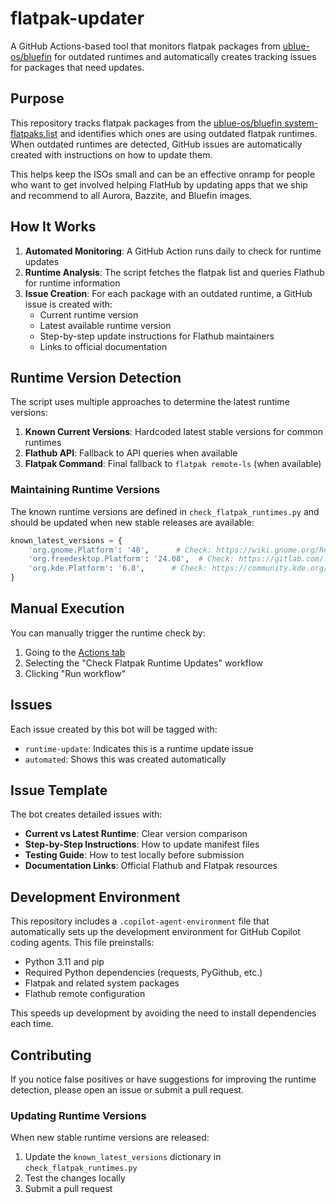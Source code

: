# flatpak-updater

A GitHub Actions-based tool that monitors flatpak packages from [ublue-os/bluefin](https://github.com/ublue-os/bluefin) for outdated runtimes and automatically creates tracking issues for packages that need updates.

## Purpose

This repository tracks flatpak packages from the [ublue-os/bluefin system-flatpaks.list](https://github.com/ublue-os/bluefin/blob/main/flatpaks/system-flatpaks.list) and identifies which ones are using outdated flatpak runtimes. When outdated runtimes are detected, GitHub issues are automatically created with instructions on how to update them.

This helps keep the ISOs small and can be an effective onramp for people who want to get involved helping FlatHub by updating apps that we ship and recommend to all Aurora, Bazzite, and Bluefin images. 

## How It Works

1. **Automated Monitoring**: A GitHub Action runs daily to check for runtime updates
2. **Runtime Analysis**: The script fetches the flatpak list and queries Flathub for runtime information
3. **Issue Creation**: For each package with an outdated runtime, a GitHub issue is created with:
   - Current runtime version
   - Latest available runtime version
   - Step-by-step update instructions for Flathub maintainers
   - Links to official documentation

## Runtime Version Detection

The script uses multiple approaches to determine the latest runtime versions:

1. **Known Current Versions**: Hardcoded latest stable versions for common runtimes
2. **Flathub API**: Fallback to API queries when available
3. **Flatpak Command**: Final fallback to `flatpak remote-ls` (when available)

### Maintaining Runtime Versions

The known runtime versions are defined in `check_flatpak_runtimes.py` and should be updated when new stable releases are available:

```python
known_latest_versions = {
    'org.gnome.Platform': '48',      # Check: https://wiki.gnome.org/ReleasePlanning
    'org.freedesktop.Platform': '24.08',  # Check: https://gitlab.com/freedesktop-sdk/freedesktop-sdk
    'org.kde.Platform': '6.8',      # Check: https://community.kde.org/Schedules
}
```

## Manual Execution

You can manually trigger the runtime check by:

1. Going to the [Actions tab](../../actions)
2. Selecting the "Check Flatpak Runtime Updates" workflow
3. Clicking "Run workflow"

## Issues

Each issue created by this bot will be tagged with:
- `runtime-update`: Indicates this is a runtime update issue
- `automated`: Shows this was created automatically

## Issue Template

The bot creates detailed issues with:
- **Current vs Latest Runtime**: Clear version comparison
- **Step-by-Step Instructions**: How to update manifest files
- **Testing Guide**: How to test locally before submission
- **Documentation Links**: Official Flathub and Flatpak resources

## Development Environment

This repository includes a `.copilot-agent-environment` file that automatically sets up the development environment for GitHub Copilot coding agents. This file preinstalls:

- Python 3.11 and pip
- Required Python dependencies (requests, PyGithub, etc.)
- Flatpak and related system packages
- Flathub remote configuration

This speeds up development by avoiding the need to install dependencies each time.

## Contributing

If you notice false positives or have suggestions for improving the runtime detection, please open an issue or submit a pull request.

### Updating Runtime Versions

When new stable runtime versions are released:

1. Update the `known_latest_versions` dictionary in `check_flatpak_runtimes.py`
2. Test the changes locally
3. Submit a pull request